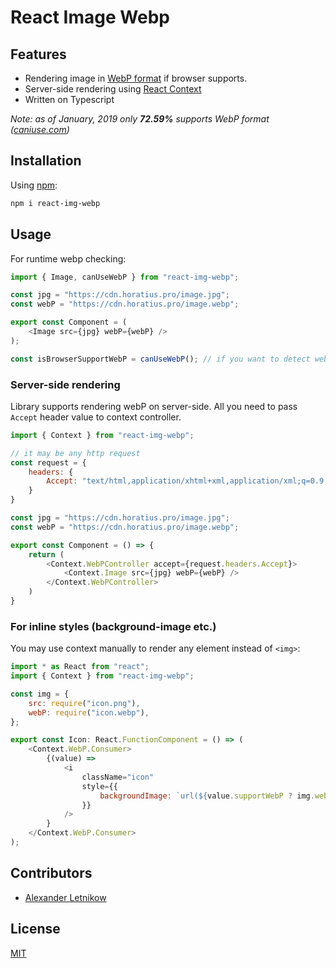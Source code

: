 # React Image Webp

## Features
- Rendering image in [WebP format](https://developers.google.com/speed/webp/) if browser supports.
- Server-side rendering using [React Context](https://reactjs.org/docs/context.html)
- Written on Typescript

*Note: as of January, 2019 only **72.59%** supports WebP format ([caniuse.com](https://caniuse.com/#feat=webp))*

## Installation
Using [npm](https://npmjs.com):
```bash
npm i react-img-webp
```

## Usage
For runtime webp checking:

```js
import { Image, canUseWebP } from "react-img-webp";

const jpg = "https://cdn.horatius.pro/image.jpg";
const webP = "https://cdn.horatius.pro/image.webp";

export const Component = (
    <Image src={jpg} webP={webP} />
);

const isBrowserSupportWebP = canUseWebP(); // if you want to detect webP support in other places

```

### Server-side rendering
Library supports rendering webP on server-side.
All you need to pass `Accept` header value to context controller.
```js
import { Context } from "react-img-webp";

// it may be any http request
const request = {
    headers: {
        Accept: "text/html,application/xhtml+xml,application/xml;q=0.9,image/webp,image/apng,*/*;q=0.8"
    }
}

const jpg = "https://cdn.horatius.pro/image.jpg";
const webP = "https://cdn.horatius.pro/image.webp";

export const Component = () => {
    return (
        <Context.WebPController accept={request.headers.Accept}>
            <Context.Image src={jpg} webP={webP} />
        </Context.WebPController>
    )
}
```

### For inline styles (background-image etc.)
You may use context manually to render any element instead of `<img>`:
```js
import * as React from "react";
import { Context } from "react-img-webp";

const img = {
    src: require("icon.png"),
    webP: require("icon.webp"),
};

export const Icon: React.FunctionComponent = () => (
    <Context.WebP.Consumer>
        {(value) =>
            <i
                className="icon"
                style={{
                    backgroundImage: `url(${value.supportWebP ? img.webP : img.src})`,
                }}
            />
        }
    </Context.WebP.Consumer>
);
```

## Contributors
- [Alexander <horat1us> Letnikow](mailto:reclamme@gmail.com)

## License
[MIT](./LICENSE)
